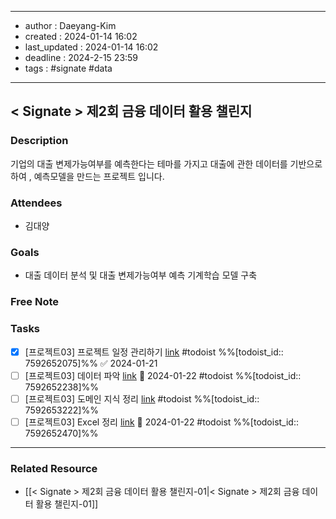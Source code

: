 
---
- author : Daeyang-Kim
- created : 2024-01-14 16:02
- last_updated : 2024-01-14 16:02
- deadline : 2024-2-15 23:59
- tags : #signate #data
---

## < Signate > 제2회 금융 데이터 활용 챌린지

### Description
기업의 대출 변제가능여부를 예측한다는 테마를 가지고 대출에 관한 데이터를 기반으로 하여 , 예측모델을 만드는 프로젝트 입니다.

### Attendees
- 김대양

### Goals
- 대출 데이터 분석 및 대출 변제가능여부 예측 기계학습 모델 구축

### Free Note


### Tasks
- [x] [프로젝트03] 프로젝트 일정 관리하기 [link](https://todoist.com/showTask?id=7592652075) #todoist %%[todoist_id:: 7592652075]%% ✅ 2024-01-21
- [ ] [프로젝트03] 데이터 파악 [link](https://todoist.com/showTask?id=7592652238) 📅 2024-01-22 #todoist %%[todoist_id:: 7592652238]%% 
- [ ] [프로젝트03] 도메인 지식 정리 [link](https://todoist.com/showTask?id=7592653222) #todoist %%[todoist_id:: 7592653222]%% 
- [ ] [프로젝트03] Excel 정리 [link](https://todoist.com/showTask?id=7592652470) 📅 2024-01-22 #todoist %%[todoist_id:: 7592652470]%% 
---
### Related Resource

- [[< Signate > 제2회 금융 데이터 활용 챌린지-01|< Signate > 제2회 금융 데이터 활용 챌린지-01]]
